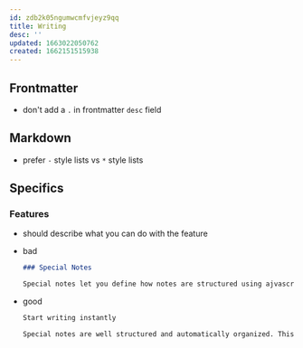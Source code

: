 ```yaml
---
id: zdb2k05ngumwcmfvjeyz9qq
title: Writing
desc: ''
updated: 1663022050762
created: 1662151515938
---
```


## Frontmatter
- don't add a `.` in frontmatter `desc` field

## Markdown
- prefer `-` style lists vs `*` style lists

## Specifics

### Features
- should describe what you can do with the feature 

- bad
    ```md
    ### Special Notes

    Special notes let you define how notes are structured using ajvascript
    ```
- good
    ```md
    Start writing instantly

    Special notes are well structured and automatically organized. This means you can start writing and stop worrying about where your notes should go.
    ```